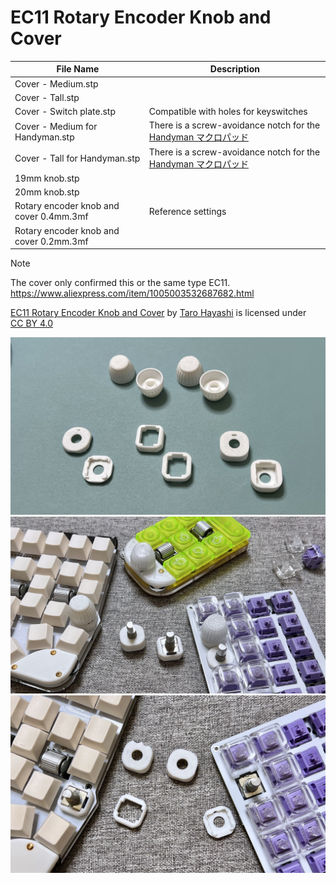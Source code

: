 # EC11 Rotary Encoder Knob and Cover


|File Name|Description|
|-|-|
|Cover - Medium.stp||
|Cover - Tall.stp||
|Cover - Switch plate.stp|Compatible with holes for keyswitches|
|Cover - Medium for Handyman.stp|There is a screw-avoidance notch for the [Handyman マクロパッド](https://github.com/Taro-Hayashi/Handyman/blob/main/README_EN.md)|
|Cover - Tall for Handyman.stp|There is a screw-avoidance notch for the [Handyman マクロパッド](https://github.com/Taro-Hayashi/Handyman/blob/main/README_EN.md)|
|19mm knob.stp||
|20mm knob.stp||
|Rotary encoder knob and cover 0.4mm.3mf|Reference settings|
|Rotary encoder knob and cover 0.2mm.3mf||

> [!NOTE]
> The cover only confirmed this or the same type EC11.
> https://www.aliexpress.com/item/1005003532687682.html

<p xmlns:cc="http://creativecommons.org/ns#" xmlns:dct="http://purl.org/dc/terms/"><a property="dct:title" rel="cc:attributionURL" href="https://github.com/Taro-Hayashi/Keyboard-3D/">EC11 Rotary Encoder Knob and Cover</a> by <a rel="cc:attributionURL dct:creator" property="cc:attributionName" href="https://x.com/w_vwbw">Taro Hayashi</a> is licensed under <a href="https://creativecommons.org/licenses/by/4.0/?ref=chooser-v1" target="_blank" rel="license noopener noreferrer" style="display:inline-block;">CC BY 4.0<img style="height:22px!important;margin-left:3px;vertical-align:text-bottom;" src="https://mirrors.creativecommons.org/presskit/icons/cc.svg?ref=chooser-v1" alt=""><img style="height:22px!important;margin-left:3px;vertical-align:text-bottom;" src="https://mirrors.creativecommons.org/presskit/icons/by.svg?ref=chooser-v1" alt=""></a></p>


![](../img/EC11Cover.jpg)
![](../img/EC11CoverSub1.jpg)
![](../img/EC11CoverSub2.jpg)

